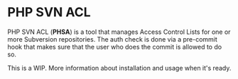 # PHP SVN ACL
PHP SVN ACL (**PHSA**) is a tool that manages Access Control Lists for one or more Subversion repositories. The auth check is done via a pre-commit hook that makes sure that the user who does the commit is allowed to do so.

This is a WIP. More information about installation and usage when it's ready.
